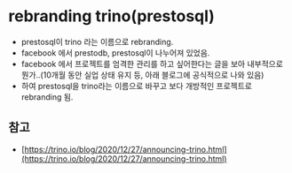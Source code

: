 # rebranding trino(prestosql)

- prestosql이 trino 라는 이름으로 rebranding.
- facebook 에서 prestodb, prestosql이 나누어져 있었음.
- facebook 에서 프로젝트를 엄격한 관리를 하고 싶어한다는 글을 보아 내부적으로 뭔가..(10개월 동안 실업 상태 유지 등, 아래 블로그에 공식적으로 나와 있음)
- 하여 prestosql을 trino라는 이름으로 바꾸고 보다 개방적인 프로젝트로 rebranding 됨.

## 참고

- [https://trino.io/blog/2020/12/27/announcing-trino.html](https://trino.io/blog/2020/12/27/announcing-trino.html)